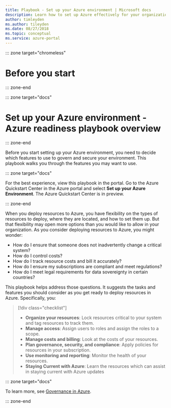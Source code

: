 ```yaml
---
title: Playbook - Set up your Azure environment | Microsoft docs
description: Learn how to set up Azure effectively for your organization with step-by-step guidance.
author: timleyden 
ms.author: tileyden
ms.date: 08/27/2018
ms.topic: conceptual
ms.service: azure-portal
---
```

::: zone target="chromeless"

# Before you start  

::: zone-end

::: zone target="docs"

# Set up your Azure environment - Azure readiness playbook overview

::: zone-end


Before you start setting up your Azure environment, you need to decide which features to use to govern and secure your environment. This playbook walks you through the features you may want to use.

::: zone target="docs"

For the best experience, view this playbook in the portal. Go to the Azure Quickstart Center in the Azure portal and select **Set up your Azure Environment**. The Azure Quickstart Center is in preview.

::: zone-end

When you deploy resources to Azure, you have flexibility on the types of resources to deploy, where they are located, and how to set them up. But that flexibility may open more options than you would like to allow in your organization. As you consider deploying resources to Azure, you might wonder:

* How do I ensure that someone does not inadvertently change a critical system?
* How do I control costs?
* How do I track resource costs and bill it accurately?
* How do I ensure my subscriptions are compliant and meet regulations?
* How do I meet legal requirements for data sovereignty in certain countries?

This playbook helps address those questions. It suggests the tasks and features you should consider as you get ready to deploy resources in Azure. Specifically, you:

> [!div class="checklist"]
> * **Organize your resources**: Lock resources critical to your system and tag resources to track them.
> * **Manage access**: Assign users to roles and assign the roles to a scope.
> * **Manage costs and billing**: Look at the costs of your resources.
> * **Plan governance, security, and compliance**: Apply policies for resources in your subscription.
> * **Use monitoring and reporting**: Monitor the health of your resources.
> * **Staying Current with Azure**: Learn the resources which can assist in staying current with Azure updates

::: zone target="docs"

To learn more, see [Governance in Azure](/azure/security/governance-in-azure/).  

::: zone-end